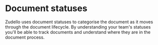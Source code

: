 # Document statuses

Zudello uses document statuses to categorise the document as it moves through the document lifecycle. By understanding your team's statuses you'll be able to track documents and understand where they are in the document process.